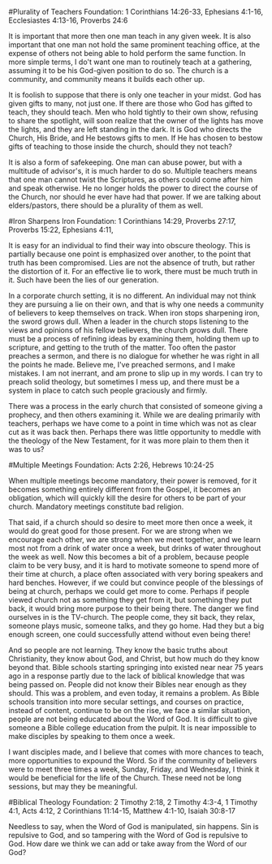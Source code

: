 #Plurality of Teachers
Foundation: 1 Corinthians 14:26-33, Ephesians 4:1-16, Ecclesiastes 4:13-16, Proverbs 24:6

It is important that more then one man teach in any given week. It is also important that one man not hold the same prominent teaching office, at the expense of others not being able to hold perform the same function. In more simple terms, I do't want one man to routinely teach at a gathering, assuming it to be his God-given position to do so. The church is a community, and community means it builds each other up.

It is foolish to suppose that there is only one teacher in your midst. God has given gifts to many, not just one. If there are those who God has gifted to teach, they should teach. Men who hold tightly to their own show, refusing to share the spotlight, will soon realize that the owner of the lights has move the lights, and they are left standing in the dark. It is God who directs the Church, His Bride, and He bestows gifts to men. If He has chosen to bestow gifts of teaching to those inside the church, should they not teach?

It is also a form of safekeeping. One man can abuse power, but with a multitude of advisor's, it is much harder to do so. Multiple teachers means that one man cannot twist the Scriptures, as others could come after him and speak otherwise. He no longer holds the power to direct the course of the Church, nor should he ever have had that power. If we are talking about elders/pastors, there should be a plurality of them as well.

#Iron Sharpens Iron
Foundation: 1 Corinthians 14:29, Proverbs 27:17, Proverbs 15:22, Ephesians 4:11, 

It is easy for an individual to find their way into obscure theology. This is partially because one point is emphasized over another, to the point that truth has been compromised. Lies are not the absence of truth, but rather the distortion of it. For an effective lie to work, there must be much truth in it. Such have been the lies of our generation.

In a corporate church setting, it is no different. An individual may not think they are pursuing a lie on their own, and that is why one needs a community of believers to keep themselves on track. When iron stops sharpening iron, the sword grows dull. When a leader in the church stops listening to the views and opinions of his fellow believers, the church grows dull. There must be a process of refining ideas by examining them, holding them up to scripture, and getting to the truth of the matter. Too often the pastor preaches a sermon, and there is no dialogue for whether he was right in all the points he made. Believe me, I've preached sermons, and I make mistakes. I am not inerrant, and am prone to slip up in my words. I can try to preach solid theology, but sometimes I mess up, and there must be a system in place to catch such people graciously and firmly.

There was a process in the early church that consisted of someone giving a prophecy, and then others examining it. While we are dealing primarily with teachers, perhaps we have come to a point in time which was not as clear cut as it was back then. Perhaps there was little opportunity to meddle with the theology of the New Testament, for it was more plain to them then it was to us?

#Multiple Meetings
Foundation: Acts 2:26, Hebrews 10:24-25

When multiple meetings become mandatory, their power is removed, for it becomes something entirely different from the Gospel, it becomes an obligation, which will quickly kill the desire for others to be part of your church. Mandatory meetings constitute bad religion.

That said, if a church should so desire to meet more then once a week, it would do great good for those present. For we are strong when we encourage each other, we are strong when we meet together, and we learn most not from a drink of water once a week, but drinks of water throughout the week as well. Now this becomes a bit of a problem, because people claim to be very busy, and it is hard to motivate someone to spend more of their time at church, a place often associated with very boring speakers and hard benches. However, if we could but convince people of the blessings of being at church, perhaps we could get more to come. Perhaps if people viewed church not as something they get from it, but something they put back, it would bring more purpose to their being there. The danger we find ourselves in is the TV-church. The people come, they sit back, they relax, someone plays music, someone talks, and they go home. Had they but a big enough screen, one could successfully attend without even being there!

And so people are not learning. They know the basic truths about Christianity, they know about God, and Christ, but how much do they know beyond that. Bible schools starting springing into existed near near 75 years ago in a response partly due to the lack of biblical knowledge that was being passed on. People did not know their Bibles near enough as they should. This was a problem, and even today, it remains a problem. As Bible schools transition into more secular settings, and courses on practice, instead of content, continue to be on the rise, we face a similar situation, people are not being educated about the Word of God. It is difficult to give someone a Bible college education from the pulpit. It is near impossible to make disciples by speaking to them once a week.

I want disciples made, and I believe that comes with more chances to teach, more opportunities to expound the Word. So if the community of believers were to meet three times a week, Sunday, Friday, and Wednesday, I think it would be beneficial for the life of the Church. These need not be long sessions, but may they be meaningful.

#Biblical Theology
Foundation: 2 Timothy 2:18, 2 Timothy 4:3-4, 1 Timothy 4:1, Acts 4:12, 2 Corinthians 11:14-15, Matthew 4:1-10, Isaiah 30:8-17

Needless to say, when the Word of God is manipulated, sin happens. Sin is repulsive to God, and so tampering with the Word of God is repulsive to God. How dare we think we can add or take away from the Word of our God?